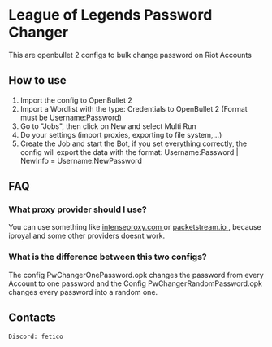 # League of Legends Password Changer
 This are openbullet 2 configs to bulk change password on Riot Accounts

## How to use

1. Import the config to OpenBullet 2
2. Import a Wordlist with the type: Credentials to OpenBullet 2 (Format must be Username:Password)
3. Go to "Jobs", then click on New and select Multi Run
4. Do your settings (import proxies, exporting to file system,...)
5. Create the Job and start the Bot, if you set everything correctly, the config will export the data with the format:
Username:Password | NewInfo = Username:NewPassword


## FAQ

### What proxy provider should I use?
You can use something like [intenseproxy.com ](https://intenseproxy.com/) or [packetstream.io ](https://packetstream.io/), because iproyal and some other providers  doesnt work.

### What is the difference between this two configs?
The config PwChangerOnePassword.opk changes the password from every Account to one password and the Config PwChangerRandomPassword.opk changes every password into a random one.


## Contacts

```
Discord: fetico
```